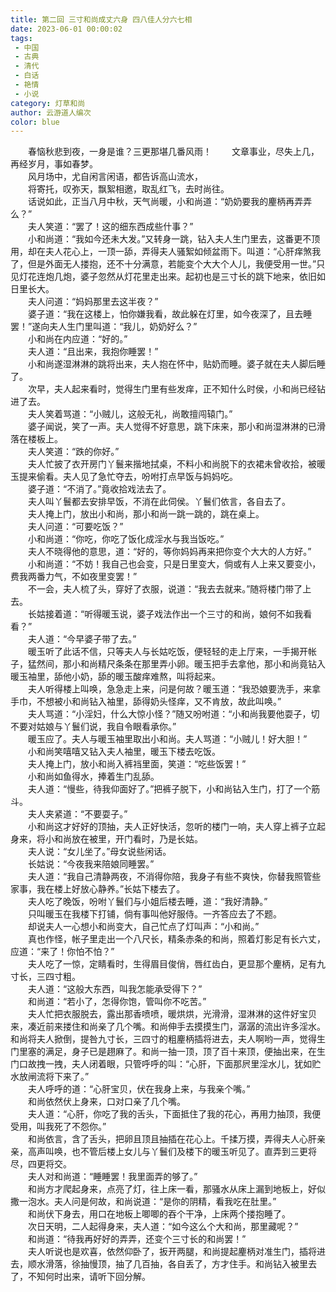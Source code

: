 ```yaml
---
title: 第二回 三寸和尚成丈六身 四八佳人分六七相
date: 2023-06-01 00:00:02
tags: 
 - 中国
 - 古典
 - 清代
 - 白话
 - 艳情
 - 小说
category: 灯草和尚
author: 云游道人编次
color: blue
---   
```

　　春恼秋悲到夜，一身是谁？三更那堪几番风雨！
　　文章事业，尽失上几，再经岁月，事如春梦。  
　　风月场中，尤自闲言闲语，都告诉高山流水，  
　　将寄托，叹弥天，飘絮相邀，取乱红飞，去时尚往。  
　　话说如此，正当八月中秋，天气尚暖，小和尚道：“奶奶要我的麈柄再弄弄么？”  
　　夫人笑道：“罢了！这的细东西成些什事？”  
　　小和尚道：“我如今还未大发。”又转身一跳，钻入夫人生门里去，这番更不顶用，却在夫人花心上，一顶一舔，弄得夫人骚絮如倾盆雨下。叫道：“心肝痒煞我了，但是外面无人搂抱，还不十分满意，若能变个大大个人儿，我便受用一世。”只见灯花连炮几炮，婆子忽然从灯花里走出来。起初也是三寸长的跳下地来，依旧如日里长大。  
　　夫人问道：“妈妈那里去这半夜？”  
　　婆子道：“我在这楼上，怕你嫌我看，故此躲在灯里，如今夜深了，且去睡罢！”遂向夫人生门里叫道：“我儿，奶奶好么？”  
　　小和尚在内应道：“好的。”  
　　夫人道：“且出来，我抱你睡罢！”  
　　小和尚遂湿淋淋的跳将出来，夫人抱在怀中，贴奶而睡。婆子就在夫人脚后睡了。  
　　次早，夫人起来看时，觉得生门里有些发痒，正不知什么时侯，小和尚已经钻进了去。  
　　夫人笑着骂道：“小贼儿，这般无礼，尚敢擅闯辕门。”  
　　婆子闻说，笑了一声。夫人觉得不好意思，跳下床来，那小和尚湿淋淋的已滑落在楼板上。  
　　夫人笑道：“跌的你好。”  
　　夫人忙披了衣开房门丫鬟来揩地拭桌，不料小和尚脱下的衣裙未曾收拾，被暖玉提来偷看。夫人见了急忙夺去，吩咐打点早饭与妈妈吃。  
　　婆子道：“不消了。”竟收拾戏法去了。  
　　夫人叫丫鬟都去安排早饭，不消在此伺侯。丫鬟们依言，各自去了。  
　　夫人掩上门，放出小和尚，那小和尚一跳一跳的，跳在桌上。  
　　夫人问道：“可要吃饭？”  
　　小和尚道：“你吃，你吃了饭化成淫水与我当饭吃。”  
　　夫人不晓得他的意思，道：“好的，等你妈妈再来把你变个大大的人方好。”  
　　小和尚道：“不妨！我自己也会变，只是日里变大，倘或有人上来又要变小，费我两番力气，不如夜里变罢！”  
　　不一会，夫人梳了头，穿好了衣服，说道：“我去去就来。”随将楼门带了上去。  
　　长姑接着道：“听得暖玉说，婆子戏法作出一个三寸的和尚，娘何不如我看看？”  
　　夫人道：“今早婆子带了去。”  
　　暖玉听了此话不信，只等夫人与长姑吃饭，便轻轻的走上厅来，一手揭开帐子，猛然间，那小和尚精尺条条在那里弄小卵。暖玉把手去拿他，那小和尚竟钻入暖玉袖里，舔他小奶，舔的暖玉酸痒难熬，叫将起来。  
　　夫人听得楼上叫唤，急急走上来，问是何故？暖玉道：“我恐娘要洗手，来拿手巾，不想被小和尚钻入袖里，舔得奶头怪痒，又不肯放，故此叫唤。”  
　　夫人骂道：“小淫妇，什么大惊小怪？”随又吩咐道：“小和尚我要他耍子，切不要对姑娘与丫鬟们说，我自令眼看承你。”  
　　暖玉应了。夫人与暖玉袖里取出小和尚。夫人骂道：“小贼儿！好大胆！”  
　　小和尚笑嘻嘻又钻入夫人袖里，暖玉下楼去吃饭。  
　　夫人掩上门，放小和尚入裤裆里面，笑道：“吃些饭罢！”  
　　小和尚如鱼得水，捧着生门乱舔。  
　　夫人道：“慢些，待我仰面好了。”把裤子脱下，小和尚钻入生门，打了一个筋斗。  
　　夫人夹紧道：“不要耍子。”  
　　小和尚这才好好的顶抽，夫人正好快活，忽听的楼门一响，夫人穿上裤子立起身来，将小和尚放在被里，开门看时，乃是长姑。  
　　夫人说：“女儿坐了。”母女说些闲话。  
　　长姑说：“今夜我来陪娘同睡罢。”  
　　夫人道：“我自己清静两夜，不消得你陪，我身子有些不爽快，你替我照管些家事，我在楼上好放心静养。”长姑下楼去了。  
　　夫人吃了晚饭，吩咐丫鬟们与小姐后楼去睡，道：“我好清静。”  
　　只叫暖玉在我楼下打铺，倘有事叫他好服侍。一齐答应去了不题。  
　　却说夫人一心想小和尚变大，自己忙点了灯叫声：“小和尚。”  
　　真也作怪，帐子里走出一个八尺长，精条赤条的和尚，照着灯影足有长六丈，应道：“来了！你怕不怕？”  
　　夫人吃了一惊，定睛看时，生得眉目俊俏，唇红齿白，更显那个麈柄，足有九寸长，三四寸粗。  
　　夫人道：“这般大东西，叫我怎能承受得下？”  
　　和尚道：“若小了，怎得你饱，管叫你不吃苦。”  
　　夫人忙把衣服脱去，露出那香喷喷，暖烘烘，光滑滑，湿淋淋的这件好宝贝来，凑近前来搂住和尚亲了几个嘴。和尚伸手去摸摸生门，潺潺的流出许多淫水。和尚将夫人掀倒，提咎九寸长，三四寸的粗麈柄插将进去，夫人啊哟一声，觉得生门里塞的满足，身子已是趐麻了。和尚一抽一顶，顶了百十来顶，便抽出来，在生门口故拽一拽，夫人闭着眼，只管呼呼的叫：“心肝，下面那屄里淫水儿，犹如贮水放闸流将下来了。”  
　　夫人呼呼的道：“心肝宝贝，伏在我身上来，与我亲个嘴。”  
　　和尚依然伏上身来，口对口亲了几个嘴。  
　　夫人道：“心肝，你吃了我的舌头，下面抵住了我的花心，再用力抽顶，我便受用，叫我死了不怨你。”  
　　和尚依言，含了舌头，把卵且顶且抽插在花心上。千揉万摸，弄得夫人心肝亲亲，高声叫唤，也不管后楼上女儿与丫鬟们及楼下的暖玉听见了。直弄到三更将尽，四更将交。  
　　夫人对和尚道：“睡睡罢！我里面弄的够了。”  
　　和尚方才爬起身来，点亮了灯，往上床一看，那骚水从床上漏到地板上，好似撒一泡水。夫人问是何故，和尚说道：“是你的阴精，看我吃在肚里。”  
　　和尚伏下身去，用口在地板上唧唧的吞个干净，上床两个搂抱睡了。  
　　次日天明，二人起得身来，夫人道：“如今这么个大和尚，那里藏呢？”  
　　和尚道：“待我再好好的弄弄，还变个三寸长的和尚罢！”  
　　夫人听说也是欢喜，依然仰卧了，扳开两腿，和尚提起麈柄对准生门，插将进去，顺水滑落，徐抽慢顶，抽了几百抽，各自丢了，方才住手。和尚钻入被里去了，不知何时出来，请听下回分解。